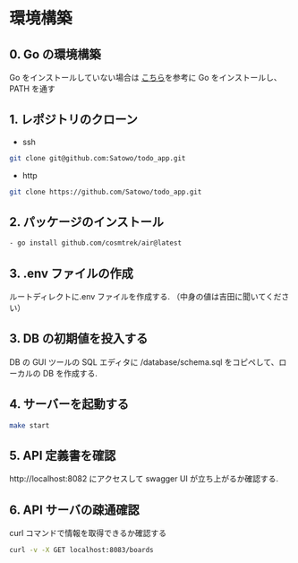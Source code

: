 # 環境構築

## 0. Go の環境構築

Go をインストールしていない場合は
[こちら](https://zenn.dev/777kkk/books/bb6b650b7ba677/viewer/045ce9)を参考に Go をインストールし、PATH を通す

## 1. レポジトリのクローン

- ssh

```bash
git clone git@github.com:Satowo/todo_app.git
```

- http

```bash
git clone https://github.com/Satowo/todo_app.git
```

## 2. パッケージのインストール

```bash
- go install github.com/cosmtrek/air@latest
```

## 3. .env ファイルの作成

ルートディレクトに.env ファイルを作成する.
（中身の値は吉田に聞いてください）

## 3. DB の初期値を投入する

DB の GUI ツールの SQL エディタに
/database/schema.sql をコピペして、ローカルの DB を作成する.

## 4. サーバーを起動する

```bash
make start
```

## 5. API 定義書を確認

http://localhost:8082 にアクセスして swagger UI が立ち上がるか確認する.

## 6. API サーバの疎通確認

curl コマンドで情報を取得できるか確認する

```bash
curl -v -X GET localhost:8083/boards
```
